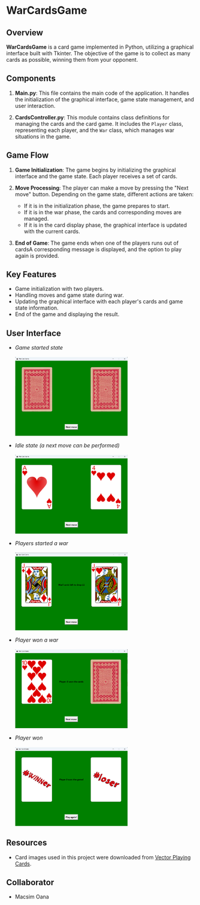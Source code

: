 # WarCardsGame

## Overview

**WarCardsGame** is a card game implemented in Python, utilizing a graphical interface built with Tkinter. The objective of the game is to collect as many cards as possible, winning them from your opponent.

## Components

1. **Main.py**: This file contains the main code of the application. It handles the initialization of the graphical interface, game state management, and user interaction.
   
2. **CardsController.py**: This module contains class definitions for managing the cards and the card game. It includes the `Player` class, representing each player, and the `War` class, which manages war situations in the game.

## Game Flow

1. **Game Initialization**: The game begins by initializing the graphical interface and the game state. Each player receives a set of cards.
   
2. **Move Processing**: The player can make a move by pressing the "Next move" button. Depending on the game state, different actions are taken:
   - If it is in the initialization phase, the game prepares to start.
   - If it is in the war phase, the cards and corresponding moves are managed.
   - If it is in the card display phase, the graphical interface is updated with the current cards.

3. **End of Game**: The game ends when one of the players runs out of cardsA corresponding message is displayed, and the option to play again is provided.

## Key Features
- Game initialization with two players.
- Handling moves and game state during war.
- Updating the graphical interface with each player's cards and game state information.
- End of the game and displaying the result.


## User Interface

- *Game started state*
<br><br><img src="demo/img_2.png" alt="Game started statee" width="300"/>
 
- *Idle state (a next move can be performed)*
<br><br><img src="demo/img.png" alt="Idle state" width="300"/>

- *Players started a war*
<br><br><img src="demo/img_3.png" alt="Players started a war" width="300"/>

- *Player won a war*
<br><br><img src="demo/img_1.png" alt="Player won a war" width="300"/>

- *Player won*
<br><br><img src="demo/img_4.png" alt="Player won" width="300"/>

## Resources

- Card images used in this project were downloaded from [Vector Playing Cards](https://code.google.com/archive/p/vector-playing-cards/downloads?).

## Collaborator
- Macsim Oana
